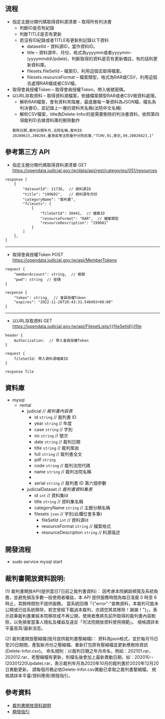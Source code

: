 ## 流程
- 指定主題分類代碼取得資料源清單 – 取得所有判決書
  - 判斷ID是否有紀錄
  - 判斷TITLE是否有更新
  - 若沒有ID紀錄或者TITLE有更新則記錄以下資料
    - datasetId – 資料源ID，當作資料ID。
    - title – 資料源年、月份，格式為yyyymm或者yyyymm–(yyyymmddUpdate)，判斷取得的資料是否有更新備註，有的話則更新資料庫。
    - filesets.fileSetId – 檔案ID，利用這個去取得檔案。
    - filesets.resourceFormat – 檔案類型，格式為RAR或CSV，利用這個去處理RAR檔或者CSV檔。
- 取得會員授權Token – 取得會員授權Token，帶入帳號密碼。
- 以URL存取資料 – 取得資料源檔案，依據檔案類型RAR或者CSV做資料處理。
  - 解析RAR檔案，會有資料夾階層，最底層每一筆資料為JSON檔，檔名為判決書ID，並記錄上一層的資料夾名稱(法院中文名稱)
  - 解析CSV檔案，title為Delete-Infor的是需要刪除的判決書資料，依照第四項裁判ID去做資料庫的刪除動作
  ```
  刪除日期,裁判日期年月,法院名稱,裁判ID
  20200615,200204,臺灣高等法院臺中分院民事,"TCHV,91,家抗,49,20020423,1"
  ```
  
## 參考第三方 API
- 指定主題分類代碼取得資料源清單 GET https://opendata.judicial.gov.tw/data/api/rest/categories/051/resources
```
response [
    {
        "datasetId": 21736,  // 資料源ID
        "title": "199601",   // 資料源年月份
        "categoryName": "裁判書",
        "filesets": [
            {
                "fileSetId": 30441,  // 檔案ID
                "resourceFormat": "RAR",  // 檔案類型
                "resourceDescription": "199601"
            }
        ]
    },
]
```

---

- 取得會員授權Token POST https://opendata.judicial.gov.tw/api/MemberTokens
```
request {
    "memberAccount": string,  // 帳號
    "pwd": string  // 密碼
}

response {
    "token": string,  // 會員授權Token
    "expires": "2022-11-26T20:43:31.548493+08:00"
}
```

---

- 以URL存取資料 GET https://opendata.judicial.gov.tw/api/FilesetLists/{{fileSetId}}/file
```
header {
    Authorization:  // 帶入會員授權Token
}

request {
    fileSetId: 帶入資料源檔案ID
}

response file
```

## 資料庫
- mysql
  - rental
    - judicial                              // *裁判書內容表*
      - id `string`                         // 裁判書 ID
      - year `string`                       // 年度
      - case `string`                       // 字別
      - no `string`                         // 號次
      - date `string`                       // 裁判日期
      - title `string`                      // 裁判案由
      - full `string`                       // 裁判書全文
      - pdf `string`
      - code `string`                       // 裁判法院代碼
      - name `string`                       // 裁判法院名稱
      - 
      - serial `string`                     // 裁判書 ID 第六個參數
    - judicialDataset                       // *裁判書資料集表*
      - id `int`                            // 資料集Id
      - title `string`                      // 資料集名稱
      - categoryName `string`               // 主題分類名稱
      - filesets `json`                     // 字別(此欄位會多筆)
        - fileSetId `int`                   // 資料源Id
        - resourceFormat `string`           // 檔案格式
        - resourceDescription `string`      // 料源描述

## 開發流程
- sudo service mysql start

## 裁判書開放資料說明:

 (1) 裁判書開放API(提供當日7日前之裁判書資料)：
因考慮本院網路頻寬及系統負擔，並避免損及多數一般使用者權益，本 API 提供服務時間為每日凌晨 0 時至 6 時止，其餘時間恕不提供服務。
當系統回傳「{"error":"查無資料，本裁判可能未公開或已從系統移除，若您曾經下載過本裁判，亦請您將其移除！謝謝！"}」，表示該筆裁判書業經本院移除或不再公開，使用者應將先前所取得的裁判書內容刪除，以免損害當事人隱私及權益及違反「司法院開放資料使用規範」。
規格請詳本平臺首頁/最新消息。

 (2) 裁判書開放壓縮檔(按月提供裁判書壓縮檔)：
資料為json格式，並於每月15日至20日期間，產製新月份之壓縮檔、重新打包原有壓縮檔並更新應刪除資訊(Delete-Infor.csv)。
命名規則：以裁判日期之年月命名，例如：202101.rar、202012.rar，若壓縮檔有更新，則檔名後會加上最新異動日期，如：202010--(20201220Update).rar，表示裁判年月為2020年10月的裁判書於2020年12月20日異動更新。
請每個月務必依Delete-Infor.csv異動已拿取之裁判書壓縮檔。
規格請詳本平臺/資料應用/開發指引。

## 參考資料
- [裁判書開放資料說明](https://opendata.judicial.gov.tw/QA)
- [開發指引](https://opendata.judicial.gov.tw/DevelopmentGuide)